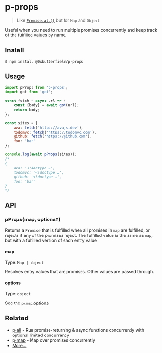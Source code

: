 # p-props

> Like [`Promise.all()`](https://developer.mozilla.org/en/docs/Web/JavaScript/Reference/Global_Objects/Promise/all) but for `Map` and `Object`

Useful when you need to run multiple promises concurrently and keep track of the fulfilled values by name.

## Install

```
$ npm install @0xbutterfield/p-props
```

## Usage

```js
import pProps from 'p-props';
import got from 'got';

const fetch = async url => {
	const {body} = await got(url);
	return body;
};

const sites = {
	ava: fetch('https://avajs.dev'),
	todomvc: fetch('https://todomvc.com'),
	github: fetch('https://github.com'),
	foo: 'bar'
};

console.log(await pProps(sites));
/*
{
	ava: '<!doctype …',
	todomvc: '<!doctype …',
	github: '<!doctype …',
	foo: 'bar'
}
*/
```

## API

### pProps(map, options?)

Returns a `Promise` that is fulfilled when all promises in `map` are fulfilled, or rejects if any of the promises reject. The fulfilled value is the same as `map`, but with a fulfilled version of each entry value.

#### map

Type: `Map | object`

Resolves entry values that are promises. Other values are passed through.

#### options

Type: `object`

See the [`p-map` options](https://github.com/sindresorhus/p-map#options).

## Related

- [p-all](https://github.com/sindresorhus/p-all) - Run promise-returning & async functions concurrently with optional limited concurrency
- [p-map](https://github.com/sindresorhus/p-map) - Map over promises concurrently
- [More…](https://github.com/sindresorhus/promise-fun)
